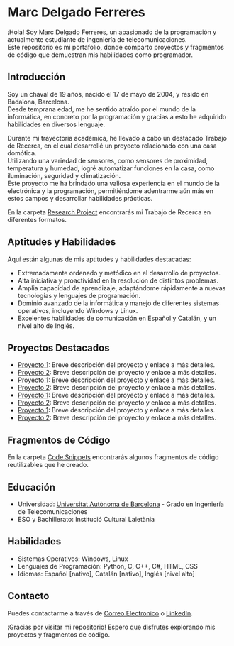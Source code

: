 # Marc Delgado Ferreres

¡Hola! Soy Marc Delgado Ferreres, un apasionado de la programación y actualmente estudiante de ingeniería de telecomunicaciones.  
Este repositorio es mi portafolio, donde comparto proyectos y fragmentos de código que demuestran mis habilidades como programador.  

## Introducción

Soy un chaval de 19 años, nacido el 17 de mayo de 2004, y resido en Badalona, Barcelona.  
Desde temprana edad, me he sentido atraído por el mundo de la informática, en concreto por la programación y gracias a esto he adquirido habilidades en diversos lenguaje.  
  
Durante mi trayectoria académica, he llevado a cabo un destacado Trabajo de Recerca, en el cual desarrollé un proyecto relacionado con una casa domótica.  
Utilizando una variedad de sensores, como sensores de proximidad, temperatura y humedad, logré automatizar funciones en la casa, como iluminación, seguridad y climatización.  
Este proyecto me ha brindado una valiosa experiencia en el mundo de la electrónica y la programación, permitiéndome adentrarme aún más en estos campos y desarrollar habilidades prácticas.  
  
En la carpeta [Research Project](./Research-Project) encontrarás mi Trabajo de Recerca en diferentes formatos.  
  
## Aptitudes y Habilidades  
  
Aquí están algunas de mis aptitudes y habilidades destacadas:  
  
- Extremadamente ordenado y metódico en el desarrollo de proyectos.  
- Alta iniciativa y proactividad en la resolución de distintos problemas.  
- Amplia capacidad de aprendizaje, adaptándome rápidamente a nuevas tecnologías y lenguajes de programación.  
- Dominio avanzado de la informática y manejo de diferentes sistemas operativos, incluyendo Windows y Linux.  
- Excelentes habilidades de comunicación en Español y Catalán, y un nivel alto de Inglés.  
  
## Proyectos Destacados  
  
- [Proyecto 1](./Projects/Proyecto1/README.md): Breve descripción del proyecto y enlace a más detalles.  
- [Proyecto 2](./Projects/Proyecto2/README.md): Breve descripción del proyecto y enlace a más detalles.  
- [Proyecto 1](./Projects/Proyecto1/README.md): Breve descripción del proyecto y enlace a más detalles.  
- [Proyecto 2](./Projects/Proyecto2/README.md): Breve descripción del proyecto y enlace a más detalles.  
- [Proyecto 1](./Projects/Proyecto1/README.md): Breve descripción del proyecto y enlace a más detalles.  
- [Proyecto 2](./Projects/Proyecto2/README.md): Breve descripción del proyecto y enlace a más detalles.  
- [Proyecto 1](./Projects/Proyecto1/README.md): Breve descripción del proyecto y enlace a más detalles.  
- [Proyecto 2](./Projects/Proyecto2/README.md): Breve descripción del proyecto y enlace a más detalles.  
  
## Fragmentos de Código  
  
En la carpeta [Code Snippets](./Code-Snippets) encontrarás algunos fragmentos de código reutilizables que he creado.  
  
## Educación  
  
- Universidad: [Universitat Autònoma de Barcelona](https://www.uab.cat) - Grado en Ingeniería de Telecomunicaciones  
- ESO y Bachillerato: Institució Cultural Laietània  
  
## Habilidades  
  
- Sistemas Operativos: Windows, Linux  
- Lenguajes de Programación: Python, C, C++, C#, HTML, CSS  
- Idiomas: Español [nativo], Catalán [nativo], Inglés [nivel alto]  
  
## Contacto  
  
Puedes contactarme a través de [Correo Electronico](mailto:marcdelgado100@gmail.com) o [LinkedIn](https://www.linkedin.com/in/marc-delgado-ferreres).  
  
¡Gracias por visitar mi repositorio! Espero que disfrutes explorando mis proyectos y fragmentos de código.  
  

